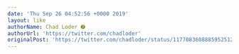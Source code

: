 ```yaml
---
date: 'Thu Sep 26 04:52:56 +0000 2019'
layout: like
authorName: Chad Loder ➐
authorUrl: 'https://twitter.com/chadloder'
originalPost: 'https://twitter.com/chadloder/status/1177083608885952512'
---
```

